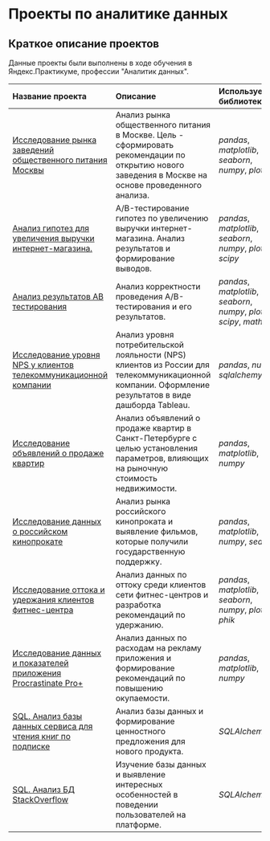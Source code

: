 # Проекты по аналитике данных


## Краткое описание проектов

Данные проекты были выполнены в ходе обучения в Яндекс.Практикуме, профессии "Аналитик данных".

| Название проекта | Описание | Используемые библиотеки | 
| :---------------------- | :---------------------- | :---------------------- |
| [Исследование рынка заведений общественного питания Москвы](Market-research-of-catering) | Анализ рынка общественного питания в Москве. Цель - сформировать рекомендации по открытию нового заведения в Москве на основе проведенного анализа.| *pandas*, *matplotlib*, *seaborn*, *numpy*, *plotly* |
| [Анализ гипотез для увеличения выручки интернет-магазина.](AB-test-of-increasing-the-revenue-of-online-store) | A/B-тестирование гипотез по увеличению выручки интернет-магазина. Анализ результатов и формирование выводов.| *pandas*, *matplotlib*, *seaborn*, *numpy*, *plotly*, *scipy* |
| [Анализ результатов AB тестирования](Research-of-AB-testing-results) | Анализ корректности проведения A/B-тестирования и его результатов.| *pandas*, *matplotlib*, *seaborn*, *numpy*, *plotly*, *scipy*, *math* |
| [Исследование уровня NPS у клиентов телекоммуникационной компании](Research-of-NPS-clients-of-the-telecommunication-company) | Анализ уровня потребительской лояльности (NPS) клиентов из России для телекоммуникационной компании. Оформление результатов в виде дашборда Tableau.| *pandas*, *numpy*, *sqlalchemy*|
| [Исследование объявлений о продаже квартир](Research-of-apartment-sales-ads) | Анализ объявлений о продаже квартир в Санкт-Петербурге с целью установления параметров, влияющих на рыночную стоимость недвижимости.| *pandas*, *matplotlib*, *numpy*|
| [Исследование данных о российском кинопрокате](Research-of-data-on-Russian-film-distribution) | Анализ рынка российского кинопроката и выявление фильмов, которые получили государственную поддержку.| *pandas*, *matplotlib*, *numpy*, *seaborn*|
| [Исследование оттока и удержания клиентов фитнес-центра](Research-of-outflow-and-retention-of-fitness-center-customers) | Анализ данных по оттоку среди клиентов сети фитнес-центров и разработка рекомендаций по удержанию.| *pandas*, *matplotlib*, *seaborn*, *numpy*, *plotly*, *phik*|
| [Исследование данных и показателей приложения Procrastinate Pro+](Research-of-the-Procrastinate-Pro+-application) | Анализ данных по расходам на рекламу приложения и формирование рекомендаций по повышению окупаемости.| *pandas*, *matplotlib*, *numpy*|
| [SQL. Анализ базы данных сервиса для чтения книг по подписке](Research-of-the-database-of-the-service-for-reading) | Анализ базы данных и формирование ценностного предложения для нового продукта.| *SQLAlchemy*|
| [SQL. Анализ БД StackOverflow](SQL.StackOverflow-Database-Analysis) | Изучение базы данных и выявление интересных особенностей в поведении пользователей на платформе.| *SQLAlchemy*|
